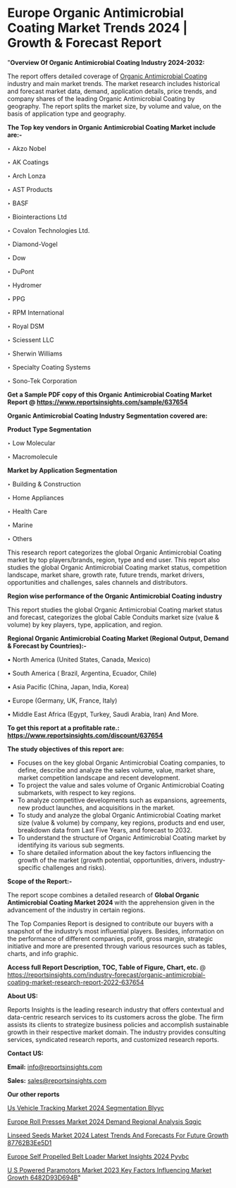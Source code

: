 # Europe Organic Antimicrobial Coating Market Trends 2024 | Growth & Forecast Report

"<strong>Overview Of Organic Antimicrobial Coating Industry 2024-2032:</strong>

The report offers detailed coverage of <a href=https://www.reportsinsights.com/sample/637654>Organic Antimicrobial Coating</a> industry and main market trends. The market research includes historical and forecast market data, demand, application details, price trends, and company shares of the leading Organic Antimicrobial Coating by geography. The report splits the market size, by volume and value, on the basis of application type and geography.

<strong>The Top key vendors in Organic Antimicrobial Coating Market include are:- </strong>

‣ Akzo Nobel

‣ AK Coatings

‣ Arch Lonza

‣ AST Products

‣ BASF

‣ Biointeractions Ltd

‣ Covalon Technologies Ltd.

‣ Diamond-Vogel

‣ Dow

‣ DuPont

‣ Hydromer

‣ PPG

‣ RPM International

‣ Royal DSM

‣ Sciessent LLC

‣ Sherwin Williams

‣ Specialty Coating Systems

‣ Sono-Tek Corporation

<strong>Get a Sample PDF copy of this Organic Antimicrobial Coating Market Report </strong><strong>@ <a href=https://www.reportsinsights.com/sample/637654 style=color:#0000ff;>https://www.reportsinsights.com/sample/637654</a> </strong>

<strong>Organic Antimicrobial Coating Industry Segmentation covered are:</strong>

<strong>Product Type Segmentation</strong>

‣    Low Molecular

‣ Macromolecule

<strong>Market by Application Segmentation</strong>

‣   Building & Construction

‣ Home Appliances

‣ Health Care

‣ Marine

‣ Others

This research report categorizes the global Organic Antimicrobial Coating market by top players/brands, region, type and end user. This report also studies the global Organic Antimicrobial Coating market status, competition landscape, market share, growth rate, future trends, market drivers, opportunities and challenges, sales channels and distributors.

<strong>Region wise performance of the Organic Antimicrobial Coating industry</strong><strong> </strong>

This report studies the global Organic Antimicrobial Coating market status and forecast, categorizes the global Cable Conduits market size (value &amp; volume) by key players, type, application, and region. 

<strong>Regional Organic Antimicrobial Coating Market (Regional Output, Demand &amp; Forecast by Countries):-</strong>

• North America (United States, Canada, Mexico)

• South America ( Brazil, Argentina, Ecuador, Chile)

• Asia Pacific (China, Japan, India, Korea)

• Europe (Germany, UK, France, Italy)

• Middle East Africa (Egypt, Turkey, Saudi Arabia, Iran) And More.

<strong>To get this report at a profitable rate.: <a href=https://www.reportsinsights.com/discount/637654 style=color:#0000ff;>https://www.reportsinsights.com/discount/637654</a></strong>

<strong>The study objectives of this report are:</strong>
<ul>
  <li>Focuses on the key global Organic Antimicrobial Coating companies, to define, describe and analyze the sales volume, value, market share, market competition landscape and recent development.</li>
  <li>To project the value and sales volume of Organic Antimicrobial Coating submarkets, with respect to key regions.</li>
  <li>To analyze competitive developments such as expansions, agreements, new product launches, and acquisitions in the market.</li>
  <li>To study and analyze the global Organic Antimicrobial Coating market size (value &amp; volume) by company, key regions, products and end user, breakdown data from Last Five Years, and forecast to 2032.</li>
  <li>To understand the structure of Organic Antimicrobial Coating market by identifying its various sub segments.</li>
  <li>To share detailed information about the key factors influencing the growth of the market (growth potential, opportunities, drivers, industry-specific challenges and risks).</li>
</ul>
<strong>Scope of the Report:-</strong><strong> </strong>

The report scope combines a detailed research of <strong>Global Organic Antimicrobial Coating Market 2024 </strong>with the apprehension given in the advancement of the industry in certain regions.

The Top Companies Report is designed to contribute our buyers with a snapshot of the industry’s most influential players. Besides, information on the performance of different companies, profit, gross margin, strategic initiative and more are presented through various resources such as tables, charts, and info graphic.

<strong>Access full Report Description, TOC, Table of Figure, Chart, etc. </strong>@   <a href=https://reportsinsights.com/industry-forecast/organic-antimicrobial-coating-market-research-report-2022-637654 style=color:#0000ff;>https://reportsinsights.com/industry-forecast/organic-antimicrobial-coating-market-research-report-2022-637654</a>

<strong>About US:</strong>

Reports Insights is the leading research industry that offers contextual and data-centric research services to its customers across the globe. The firm assists its clients to strategize business policies and accomplish sustainable growth in their respective market domain. The industry provides consulting services, syndicated research reports, and customized research reports.

<strong>Contact US:</strong>

<p class=""""><b>Email:</b> <a href=mailto:info@reportsinsights.com>info@reportsinsights.com</a></p>
<p class=""""><b>Sales:</b> <a href=mailto:sales@reportsinsights.com>sales@reportsinsights.com</a></p>

<strong>Our other reports</strong>

<a href=https://www.linkedin.com/pulse/us-vehicle-tracking-market-2024-segmentation-blyyc/>Us Vehicle Tracking Market 2024 Segmentation Blyyc</a>

<a href=https://www.linkedin.com/pulse/europe-roll-presses-market-2024-demand-regional-analysis-sqgjc/>Europe Roll Presses Market 2024 Demand Regional Analysis Sqgjc</a>

<a href=https://medium.com/@dorleashwini636/linseed-seeds-market-2024-latest-trends-and-forecasts-for-future-growth-87762b3ee5d1>Linseed Seeds Market 2024 Latest Trends And Forecasts For Future Growth 87762B3Ee5D1</a>

<a href=https://www.linkedin.com/pulse/europe-self-propelled-belt-loader-market-insights-2024-pyvbc/>Europe Self Propelled Belt Loader Market Insights 2024 Pyvbc</a>

<a href=https://medium.com/@reportinsights.ja/u-s-powered-paramotors-market-2023-key-factors-influencing-market-growth-6482d93d694b>U S Powered Paramotors Market 2023 Key Factors Influencing Market Growth 6482D93D694B</a>"
